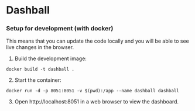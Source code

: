 # Dashball

### Setup for development (with docker)

This means that you can update the code locally and you will be able to see
live changes in the browser.

1. Build the development image:
```
docker build -t dashball .
```

2. Start the container:
```
docker run -d -p 8051:8051 -v $(pwd):/app --name dashball dashball
```

3. Open http://localhost:8051 in a web browser to view the dashboard.
